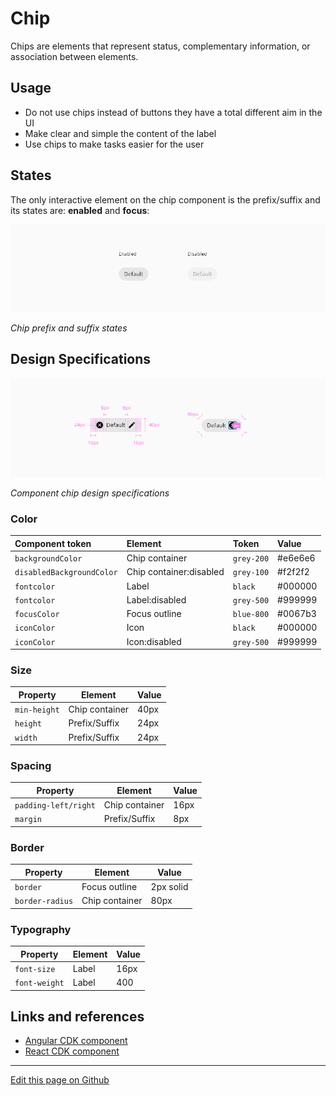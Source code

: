 # Chip

Chips are elements that represent status, complementary information, or association between elements.

## Usage

* Do not use chips instead of buttons they have a total different aim in the UI
* Make clear and simple the content of the label
* Use chips to make tasks easier for the user

## States

The only interactive element on the chip component is the prefix/suffix and its states are: **enabled** and **focus**:

![Chip prefix and suffix states](images/chip_states.png)

_Chip prefix and suffix states_

## Design Specifications

![Component chip design specifications](images/chip_specs.png)

_Component chip design specifications_

### Color

| Component token           | Element                   | Token             | Value     |
| :------------------------ | :------------------------ | :---------------- | :-------- |
| `backgroundColor`         | Chip container            | `grey-200`        | #e6e6e6   |
| `disabledBackgroundColor` | Chip container:disabled   | `grey-100`        | #f2f2f2   |
| `fontcolor`               | Label                     | `black`           | #000000	|
| `fontcolor`               | Label:disabled            | `grey-500`        | #999999	|
| `focusColor`              | Focus outline             | `blue-800`        | #0067b3	|
| `iconColor`               | Icon                      | `black`           | #000000	|
| `iconColor`               | Icon:disabled             | `grey-500`        | #999999	|


### Size

| Property		    | Element			                  | Value		      |
| --------------- | ----------------------------- | -------------	|
| `min-height`		| Chip container		            | 40px		      |
| `height`		    | Prefix/Suffix		              | 24px		      |
| `width`		      | Prefix/Suffix				          | 24px		      |

### Spacing

| Property		          | Element		            | Value	|
| ---------------------	| --------------------- | ----- |
| `padding-left/right`	| Chip container		    | 16px	|
| `margin`	            | Prefix/Suffix			    | 8px	  |


### Border

| Property		    | Element			                  | Value		      |
| --------------- | ----------------------------- | -------------	|
| `border`		    | Focus outline			            | 2px solid	    |
| `border-radius`	| Chip container		            | 80px		      |


### Typography

| Property  	  | Element	  | Value	|
| ------------- | --------- | ----- |
| `font-size`	  | Label 	  | 16px	|
| `font-weight`	| Label		  | 400	  |



## Links and references

* [Angular CDK component](https://developer.dxc.com/tools/angular/next/#/components/chip)
* [React CDK component](https://developer.dxc.com/tools/react/next/#/components/chip)

____________________________________________________________

[Edit this page on Github](https://github.com/dxc-technology/halstack-style-guide/blob/master/guidelines/components/chip/README.md)
